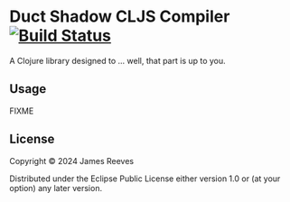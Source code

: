 # Duct Shadow CLJS Compiler [![Build Status](https://github.com/duct-framework/compiler.cljs.shadow/actions/workflows/test.yml/badge.svg)](https://github.com/duct-framework/compiler.cljs.shadow/actions/workflows/test.yml)

A Clojure library designed to ... well, that part is up to you.

## Usage

FIXME

## License

Copyright © 2024 James Reeves

Distributed under the Eclipse Public License either version 1.0 or (at
your option) any later version.
